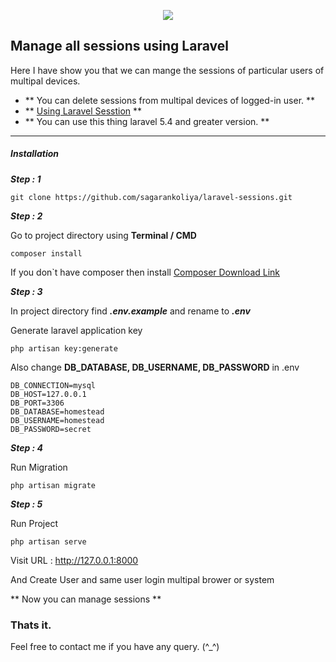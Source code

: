 <p align="center"><img src="https://laravel.com/assets/img/components/logo-laravel.svg"></p>

## Manage all sessions using Laravel

Here I have show you that we can mange the sessions of particular users of multipal devices.

- ** You can delete sessions from multipal devices of logged-in user. **
- ** [Using Laravel Sesstion](https://laravel.com/docs/5.4/session)  **
- ** You can use this thing laravel 5.4 and greater version.  **

---

##### Installation

**_Step : 1_**

```
git clone https://github.com/sagarankoliya/laravel-sessions.git

```

**_Step : 2_**

Go to project directory using **Terminal / CMD**

```
composer install

```
If you don`t have composer then install
[Composer Download Link](https://getcomposer.org/)

**_Step : 3_**

In project directory find **_.env.example_** and rename to **_.env_**

Generate laravel application key

```
php artisan key:generate

```

Also change **DB_DATABASE, DB_USERNAME, DB_PASSWORD** in .env

```
DB_CONNECTION=mysql
DB_HOST=127.0.0.1
DB_PORT=3306
DB_DATABASE=homestead
DB_USERNAME=homestead
DB_PASSWORD=secret

```

**_Step : 4_**

Run Migration

```
php artisan migrate

```

**_Step : 5_**

Run Project

```
php artisan serve

```

Visit URL : http://127.0.0.1:8000

And Create User and same user login multipal brower or system

** Now you can manage sessions  **

### Thats it.

Feel free to contact me if you have any query. (^_^)
